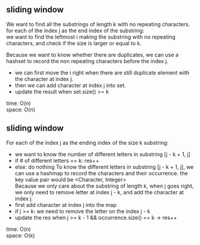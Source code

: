 ## sliding window
We want to find all the substrings of length k with no repeating characters.<br>
for each of the index j as the end index of the substring:<br>
we want to find the leftmost i making the substring with no repeating characters, and check if the size is larger or equal to k.<br>

Because we want to know whether there are duplicates, we can use a hashset to record the non repeating characters before the index j.<br>
- we can first move the i right when there are still duplicate element with the character at index j.
- then we can add character at index j into set.
- update the result when set.size() >= k

time: O(n)<br>
space: O(n)

## sliding window
For each of the index j as the ending index of the size k substring:<br>
- we want to know the number of different letters in substring [j - k + 1, j]
- if # of different letters == k: res++
- else: do nothing
To know the different letters in substring [j - k + 1, j], we can use a hashmap to record the characters and their occurrence. the key value pair would be \<Character, Integer><br>
Because we only care about the substring of length k, when j goes right, we only need to remove letter at index j - k, and add the character at index j.<br>
- first add character at index j into the map
- if j >= k: we need to remove the letter on the index j - k
- update the res when j >= k - 1 && occurrence.size() == k -> res++

time: O(n)<br>
space: O(k)

